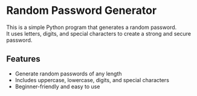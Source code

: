 # Random Password Generator 

This is a simple Python program that generates a random password.  
It uses letters, digits, and special characters to create a strong and secure password.

## Features 
- Generate random passwords of any length
- Includes uppercase, lowercase, digits, and special characters
- Beginner-friendly and easy to use

